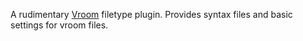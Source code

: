 A rudimentary [Vroom](http://github.com/google/vroom) filetype plugin. Provides syntax files and basic settings
for vroom files.
